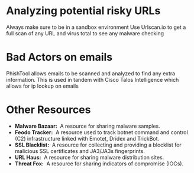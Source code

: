 # Analyzing potential risky URLs

Always make sure to be in a sandbox environment 
Use Urlscan.io to get a full scan of any URL and virus total to see any malware checking

# Bad Actors on emails
PhishTool allows emails to be scanned and analyzed to find any extra information. This is used in tandem with Cisco Talos Intelligence which allows for ip lookup on emails 








# Other Resources 
- **Malware Bazaar:**  A resource for sharing malware samples.
- **Feodo Tracker:**  A resource used to track botnet command and control (C2) infrastructure linked with Emotet, Dridex and TrickBot.
- **SSL Blacklist:**  A resource for collecting and providing a blocklist for malicious SSL certificates and JA3/JA3s fingerprints.
- **URL Haus:**  A resource for sharing malware distribution sites.
- **Threat Fox:**  A resource for sharing indicators of compromise (IOCs).